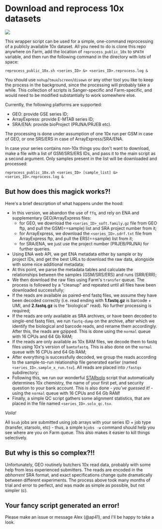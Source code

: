 # Download and reprocess 10x datasets

<img src="https://github.com/cellgeni/reprocess_public_10x/blob/main/img/seriousman2.png">

This wrapper script can be used for a simple, one-command reprocessing of a publicly available 10x dataset. All you need to do is clone this repo anywhere on Farm, add the location of `reprocess_public_10x` to `$PATH` variable, and then run the following command in the directory with lots of space:  

`reprocess_public_10x.sh <series_ID> &> <series_ID>.reprocess.log &`

You should use `nohup`/`tmux`/`screen`/`disown` or any other tool you like to keep the process in the background, since the processing will probably take a while. This collection of scripts is Sanger-specific and Farm-specific, and would need to be modified substantially to work somewhere else. 

Currently, the following platforms are supported:

  - GEO: provide GSE series ID;
  - ArrayExpress: provide E-MTAB series ID;
  - SRA/ENA: provide bioProject (PRJNA/PRJEB etc). 

The processing is done under assumption of one 10x run per GSM in case of GEO, or one SRS/ERS in case of ArrayExpress/SRA/ENA.

In case your series contains non-10x things you don't want to download, make a file with a list of GSM/SRS/ERS IDs, and pass it to the main script as a second argument. Only samples present in the list will be downloaded and processed: 

`reprocess_public_10x.sh <series_ID> [sample_list] &> <series_ID>.reprocess.log &`

## But how does this magick works?!

Here's a brief description of what happens under the hood: 

  - In this version, we abandon the use of `ffq`, and rely on ENA and supplementary GEO/ArrayExpress files:
    - for GEO, we download the `<series_ID>_soft.family.gz` file from GEO ftp, and pull the GSM(==sample) list and SRA project number from it; 
    - for ArrayExpress, we download the `<series_ID>.sdrf.txt` file from ArrayExpress ftp, and pull the ERS(==sample) list from it; 
    - for SRA/ENA, we just use the project number (PRJEB/PRJNA) for further queries.
  - Using ENA web API, we get ENA metadata either by sample or by project IDs, and get the best URLs to download the raw data, alongside with some nice additional metadata; 
  - At this point, we parse the metadata tables and calculate the relationships between the samples (GSM/SRS/ERS) and runs (SRR/ERR); 
  - We then download the raw files using Farm's `transfer` queue. The process is followed by a "cleanup" and repeated until all files have been downloaded successfully; 
  - If the reads are available as paired-end fastq files, we assume they have been decoded correctly (i.e. read ending with **1.fastq.gz** is barcode + UMI, and **2.fastq.gz** is the "biological" read). No further processing is required; 
  - If the reads are only available as SRA archives, or have been decoded to single-end fastq files, we run `fastq-dump` on the archive, after which we identify the biological and barcode reads, and rename them accordingly. After this, the reads are gzipped. This is done using the `normal` queue with 16 CPUs and 64 Gb RAM; 
  - If the reads are only available as 10x BAM files, we decode them to fastq files using 10x's version of `bamtofastq`. This is also done on the `normal` queue with 16 CPUs and 64 Gb RAM; 
  - After everything is successfully decoded, we group the reads according to the sample-to-run relationship file generated earlier (named `<series_ID>.sample_x_run.tsv`). All reads are placed into `/fastqs` subdirectory;
  - Following this, we run our wonderful [STARsolo](https://github.com/cellgeni/STARsolo/) script that automatically determines 10x chemistry, the name of your first pet, and security question to your bank account. This is also done - *you've guessed it!* - using the `normal` queue with 16 CPUs and 64 Gb RAM! 
  - Finally, a simple QC script gathers some alignment statistics, that are placed in the file named `<series_ID>.solo_qc.tsv`. 

*Voila!*

All `bsub` jobs are submitted using job arrays with your series ID + job type (transfer, starsolo, etc) - thus, a simple `bjobs -w` command should help you see where are you on Farm queue. This also makes it easier to kill things selectively. 

## But why is this so complex?!! 

Unfortunately, GEO routinely butchers 10x read data, probably with some help from less experienced submitters. The reads are encoded in the *abhorrent* SRA format, and exact specifications change quite dramatically between different experiments. The process above took many months of trial and error to perfect, and was made as simple as possible, but not simpler (c). 

## Your fancy script generated an error!

Please make an issue or message Alex (@ap41), and I'll be happy to take a look.
